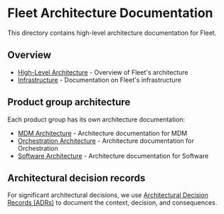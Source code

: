 # Fleet Architecture Documentation

This directory contains high-level architecture documentation for Fleet.

## Overview

- [High-Level Architecture](high-level-architecture.md) - Overview of Fleet's architecture
- [Infrastructure](infrastructure.md) - Documentation on Fleet's infrastructure

## Product group architecture

Each product group has its own architecture documentation:

- [MDM Architecture](mdm/README.md) - Architecture documentation for MDM
- [Orchestration Architecture](orchestration/README.md) - Architecture documentation for Orchestration
- [Software Architecture](software/README.md) - Architecture documentation for Software

## Architectural decision records

For significant architectural decisions, we use [Architectural Decision Records (ADRs)](../adr/README.md) to document the context, decision, and consequences.
